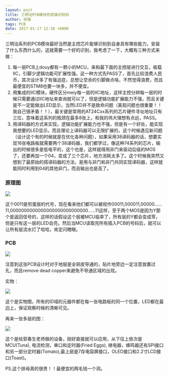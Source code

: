 ```yaml
---
layout: post
title: 三明治PCB模块热拔插识别码
author: 宋强
tags: PCB
date: 2017-01-17 12:38 +0800
---
```


三明治系列的PCB模块最好当然是主控芯片能够识别到自身具有哪些能力，安装了什么东西什么的，这就需要一个好的识别，我考虑了一下，大概有三种方式来做：
1. 每一层PCB上douy都有一颗小的MCU，来和最下面的主控层进行交互，板载IIC，引脚少逻辑功能可扩展性强。这一种方式先PASS了，首先比较浪费人民币，其次设计多了有强迫症，总想让空余的引脚做点啥，不然觉得浪费，而且最便宜的STM8也要一块多，并不便宜。
2. 用集成的IIC模块，硬件区分meiy每一层的IIC地址，这样主控分辨每一层的时候只需要通过IIC地址来查询就可以了，但是逻辑功能扩展能力不强，而且关键是不一定能做出LED显示，当然LED并不是致命问题（美观问题也很重要！！我自己很矛盾！！），最关键是常用的AT24Cxx系列的芯片硬件寻址地址只有三位，意味着这系列的瓶颈在最多8张上，和我的伟大理想有点远，PASS。
3. 用译码器的方式来实现，逻辑功能扩展能力也不强，但是有一个好处，能实现我想要的LED显示。而且理论上译码器可以无限扩展的，这个时候遇见新问题（设计这个有的时候就是在优化各种问题），如果采用38译码器的话，想要实现16张电路板就需要两个38译码器，我们都学过，像这种74系列的芯片，输出的时候很多是低电平的，这个也是，这样就得用非门来驱动后级的MOS了，还要再加一个04，变成了三个芯片，地方消耗太多了。这个时候我突然又想到了最原始的搭译码器的方法，是用与非门和非门共同实现译码器，这样就能同时利用到04的其他非门，而且输出也是高了。

### 原理图

![](../../../images/Sandwich&#32;ID/Schemetic.jpg)

这个0011是煎蛋层的代号，现在看来他们都可以被视作00011,000011,00000……11,0000000000000000000000000000……11这样，至于两个MOS是因为Y那个是返回信号的，这样的话假设这个层被MCU临幸了，所有层的Y都会变成零，但是只有这一层的LED会亮，然后当MCU读取完所有插入PCB的号码后，就可以让所有层流水灯了哈哈，肯定闪瞎眼。

### PCB

![](../../../images/Sandwich&#32;ID/PCB.jpg)

注意到这张PCB设计时对于地层是全铜皮导通的，贴片地旁边一定注意放置过孔，而且remove dead copper来避免不导通区域的出现。

实物：

![](../../../images/Sandwich&#32;ID/Test.jpg)

这个是实物图，所有的ID域的元器件都在每一张电路板的同一个位置，LED都在最边上，保证观察时候的清晰可见。

再来一张多层的图：

![](../../../images/Sandwich&#32;ID/Test2.jpg)

这个是给郭春生老师做的设备，刚好直接就可以应用，从下往上依次是MCU(Tuna), 电流检测，串口和定时器(Fried Eggs), 继电器，蜂鸣器还有SPI接口和另一部分定时器(Tomato),最上层是7存电容屏接口，OLED接口和2.2寸LCD接口(Toast)。

PS.这个排母真的很贵！！最便宜的两毛钱一个洞。